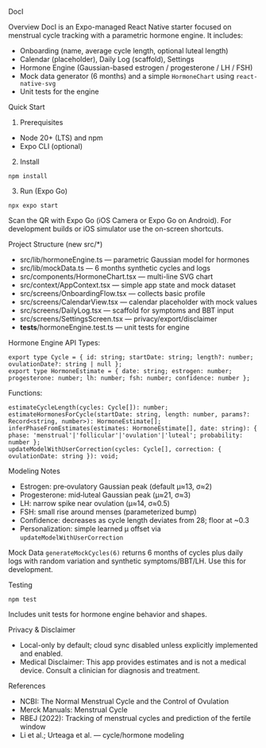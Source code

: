 DocI

Overview
DocI is an Expo-managed React Native starter focused on menstrual cycle tracking with a parametric hormone engine. It includes:
- Onboarding (name, average cycle length, optional luteal length)
- Calendar (placeholder), Daily Log (scaffold), Settings
- Hormone Engine (Gaussian-based estrogen / progesterone / LH / FSH)
- Mock data generator (6 months) and a simple `HormoneChart` using `react-native-svg`
- Unit tests for the engine

Quick Start
1) Prerequisites
- Node 20+ (LTS) and npm
- Expo CLI (optional)

2) Install
```
npm install
```

3) Run (Expo Go)
```
npx expo start
```
Scan the QR with Expo Go (iOS Camera or Expo Go on Android). For development builds or iOS simulator use the on-screen shortcuts.

Project Structure (new src/*)
- src/lib/hormoneEngine.ts — parametric Gaussian model for hormones
- src/lib/mockData.ts — 6 months synthetic cycles and logs
- src/components/HormoneChart.tsx — multi-line SVG chart
- src/context/AppContext.tsx — simple app state and mock dataset
- src/screens/OnboardingFlow.tsx — collects basic profile
- src/screens/CalendarView.tsx — calendar placeholder with mock values
- src/screens/DailyLog.tsx — scaffold for symptoms and BBT input
- src/screens/SettingsScreen.tsx — privacy/export/disclaimer
- __tests__/hormoneEngine.test.ts — unit tests for engine

Hormone Engine API
Types:
```
export type Cycle = { id: string; startDate: string; length?: number; ovulationDate?: string | null };
export type HormoneEstimate = { date: string; estrogen: number; progesterone: number; lh: number; fsh: number; confidence: number };
```
Functions:
```
estimateCycleLength(cycles: Cycle[]): number;
estimateHormonesForCycle(startDate: string, length: number, params?: Record<string, number>): HormoneEstimate[];
inferPhaseFromEstimates(estimates: HormoneEstimate[], date: string): { phase: 'menstrual'|'follicular'|'ovulation'|'luteal'; probability: number };
updateModelWithUserCorrection(cycles: Cycle[], correction: { ovulationDate: string }): void;
```

Modeling Notes
- Estrogen: pre‑ovulatory Gaussian peak (default μ≈13, σ≈2)
- Progesterone: mid‑luteal Gaussian peak (μ≈21, σ≈3)
- LH: narrow spike near ovulation (μ≈14, σ≈0.5)
- FSH: small rise around menses (parameterized bump)
- Confidence: decreases as cycle length deviates from 28; floor at ~0.3
- Personalization: simple learned μ offset via `updateModelWithUserCorrection`

Mock Data
`generateMockCycles(6)` returns 6 months of cycles plus daily logs with random variation and synthetic symptoms/BBT/LH. Use this for development.

Testing
```
npm test
```
Includes unit tests for hormone engine behavior and shapes.

Privacy & Disclaimer
- Local-only by default; cloud sync disabled unless explicitly implemented and enabled.
- Medical Disclaimer: This app provides estimates and is not a medical device. Consult a clinician for diagnosis and treatment.

References
- NCBI: The Normal Menstrual Cycle and the Control of Ovulation
- Merck Manuals: Menstrual Cycle
- RBEJ (2022): Tracking of menstrual cycles and prediction of the fertile window
- Li et al.; Urteaga et al. — cycle/hormone modeling

